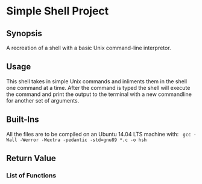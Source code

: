 # Simple Shell Project

## Synopsis
A recreation of a shell with a basic Unix command-line interpretor.

## Usage
This shell takes in simple Unix commands and inliments them in the shell one command at a time. After the command is typed the shell will execute the command and print the output to the terminal with a new commandline for another set of arguments.
## Built-Ins
All the files are to be compiled on an Ubuntu 14.04 LTS machine with:
<code> gcc -Wall -Werror -Wextra -pedantic -std=gnu89 *.c -o hsh </code>

## Return Value

### List of Functions
